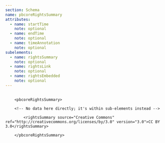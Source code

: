 ```yaml
---
section: Schema
name: pbcoreRightsSummary
attributes:
  - name: startTime
    note: optional
  - name: endTime
    note: optional
  - name: timeAnnotation
    note: optional
subelements:
  - name: rightsSummary
    note: optional
  - name: rightsLink
    note: optional
  - name: rightsEmbedded
    note: optional
---
```


<pre>
  <code>
    &lt;pbcoreRightsSummary&gt;<br>
    &lt;!-- No data here directly; it's within sub-elements instead --&gt;<br>
        &lt;rightsSummary source=&quot;Creative Commons&quot; ref=&quot;http://creativecommons.org/licenses/by/3.0&quot; version=&quot;3.0&quot;&gt;CC BY 3.0&lt;/rightsSummary&gt;<br>
    &lt;/pbcoreRightsSummary&gt;<br>
  </code>
</pre>
